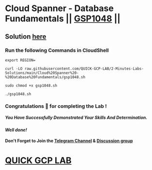 # Cloud Spanner - Database Fundamentals || [GSP1048](https://www.cloudskillsboost.google/focuses/54352?parent=catalog) ||

## Solution [here](https://youtu.be/BuJqjHUCRoU)

### Run the following Commands in CloudShell

```
export REGION=
```
```
curl -LO raw.githubusercontent.com/QUICK-GCP-LAB/2-Minutes-Labs-Solutions/main/Cloud%20Spanner%20-%20Database%20Fundamentals/gsp1048.sh

sudo chmod +x gsp1048.sh

./gsp1048.sh
```

### Congratulations 🎉 for completing the Lab !

##### *You Have Successfully Demonstrated Your Skills And Determination.*

#### *Well done!*

#### Don't Forget to Join the [Telegram Channel](https://t.me/QuickGcpLab) & [Discussion group](https://t.me/QuickGcpLabChats)

# [QUICK GCP LAB](https://www.youtube.com/@quickgcplab)
